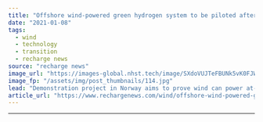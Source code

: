 ```yaml
---
title: "Offshore wind-powered green hydrogen system to be piloted after fresh funding"
date: "2021-01-08"
tags: 
  - wind
  - technology
  - transition
  - recharge news
source: "recharge news"
image_url: "https://images-global.nhst.tech/image/SXdoVUJTeFBUNk5vK0FJWkd2VmhIdDZpazlxNWVQbFdVZEkvaklZRmVQWT0=/nhst/binary/7fc54763583a9a5dc5884884cd36951b"
image_fp: "/assets/img/post_thumbnails/114.jpg"
lead: "Demonstration project in Norway aims to prove wind can power at-sea electrolysers, store H2 underwater and convert to electricity using fuel cells"
article_url: "https://www.rechargenews.com/wind/offshore-wind-powered-green-hydrogen-system-to-be-piloted-after-fresh-funding/2-1-941545"
---
```


---
